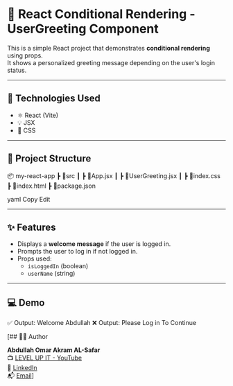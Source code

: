 # 🧠 React Conditional Rendering - UserGreeting Component

This is a simple React project that demonstrates **conditional rendering** using props.  
It shows a personalized greeting message depending on the user's login status.

---

## 🔧 Technologies Used

- ⚛️ React (Vite)
- 💡 JSX
- 🎨 CSS

---

## 📁 Project Structure

📦 my-react-app
┣ 📂src
┃ ┣ 📜App.jsx
┃ ┣ 📜UserGreeting.jsx
┃ ┣ 📜index.css
┣ 📜index.html
┣ 📜package.json

yaml
Copy
Edit

---

## ✨ Features

- Displays a **welcome message** if the user is logged in.
- Prompts the user to log in if not logged in.
- Props used:
  - `isLoggedIn` (boolean)
  - `userName` (string)

---

## 💻 Demo

<UserGreeting isLoggedIn={true} userName="Abdullah" />
✅ Output: Welcome Abdullah


<UserGreeting isLoggedIn={false} userName="Abdullah" />
❌ Output: Please Log in To Continue


[## 👨‍💻 Author

**Abdullah Omar Akram AL-Safar**  
📺 [LEVEL UP IT - YouTube](https://www.youtube.com/@LEVEL_UP_IT)  
🔗 [LinkedIn](https://www.linkedin.com/in/abdullah-omar-2a552834b)  
📬 [Email](mailto:abodyalsafar2009@gmail.com)]
